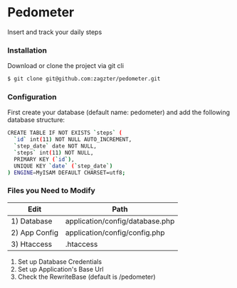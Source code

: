 # Pedometer
Insert and track your daily steps

### Installation

Download or clone the project via git cli

```sh
$ git clone git@github.com:zagzter/pedometer.git
```

### Configuration

First create your database (default name: pedometer) and add the following database structure:

```sh
CREATE TABLE IF NOT EXISTS `steps` (
  `id` int(11) NOT NULL AUTO_INCREMENT,
  `step_date` date NOT NULL,
  `steps` int(11) NOT NULL,
  PRIMARY KEY (`id`),
  UNIQUE KEY `date` (`step_date`)
) ENGINE=MyISAM DEFAULT CHARSET=utf8;
```
### Files you Need to Modify
| Edit | Path |
| ------ | ------ |
| 1) Database | application/config/database.php |
| 2) App Config | application/config/config.php |
| 3) Htaccess | .htaccess |

1) Set up Database Credentials
2) Set up Application's Base Url
3) Check the RewriteBase (default is /pedometer)